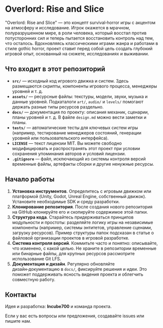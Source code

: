 # Overlord: Rise and Slice

"Overlord: Rise and Slice" — это концепт survival‑horror игры с акцентом на атмосферу и исследование. Игрок окажется в мрачном, полуразрушенном мире, в роли человека, который восстал против потусторонних сил и теперь пытается восстановить контроль над тем, что осталось. Вдохновляясь классическими играми жанра и работами в стиле gothic horror, проект ставит перед собой цель создать глубокий игровой опыт, основанный на сюжете, исследованиях и выживании.

## Что входит в этот репозиторий

* **`src/`** — исходный код игрового движка и систем. Здесь размещаются скрипты, компоненты игрового процесса, менеджеры уровней и т. д.
* **`assets/`** — ресурсные файлы: текстуры, модели, звуки, музыка и данные уровней. Подкаталоги `art/`, `audio/` и `levels/` помогают держать разные типы ресурсов раздельно.
* **`docs/`** — документация по проекту: описания механик, сценарии, планы уровней и т. д. В файле `design.md` можно вести заметки и планы.
* **`tests/`** — автоматические тесты для ключевых систем игры (например, тестирование менеджеров состояний, генерации уровней или пользовательского интерфейса).
* **`LICENSE`** — текст лицензии MIT. Вы можете свободно модифицировать и распространять этот проект при условии сохранения упоминания авторов и условий лицензии.
* **`.gitignore`** — файл, исключающий из системы контроля версий временные файлы, артефакты сборки и другие ненужные ресурсы.

## Начало работы

1. **Установка инструментов**. Определитесь с игровым движком или платформой (Unity, Godot, Unreal Engine, собственный движок). Установите необходимые SDK и среду разработки.
2. **Клонирование репозитория**. После создания нового репозитория на GitHub клонируйте его и скопируйте содержимое этой папки.
3. **Структура кода**. Старайтесь придерживаться принципов модульности и простоты: разделяйте логику игры на независимые компоненты (например, системы энтитетов, управление сценами, загрузку ресурсов). Пример структуры папок подсказан в статье о файловой организации проектов в игровой разработке.
4. **Система контроля версий**. Коммитьте часто и понятно: описывайте, что изменено, с какой целью. Не храните в репозитории временные или бинарные файлы, для крупных ресурсов рассмотрите использование Git LFS.
5. **Документация и дизайн**. Регулярно обновляйте дизайн‑документацию в `docs/`, фиксируйте решения и идеи. Это поможет поддерживать ясность видения проекта и облегчить совместную работу.

## Контакты

Идея и разработка: **Incube700** и команда проекта.

Если у вас есть вопросы или предложения, создавайте issues или пишите нам.